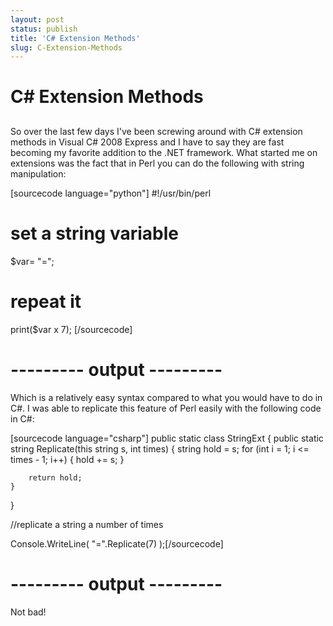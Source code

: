 ```yaml
---
layout: post
status: publish
title: 'C# Extension Methods'
slug: C-Extension-Methods
---
```

# C# Extension Methods
## 

So over the last few days I've been screwing around with C# extension methods in Visual C# 2008 Express and I have to say they are fast becoming my favorite addition to the .NET framework. What started me on extensions was the fact that in Perl you can do the following with string manipulation:

<!--more-->

[sourcecode language="python"]
#!/usr/bin/perl
# set a string variable
$var= "=";
# repeat it
print($var x 7);
[/sourcecode]

--------- output ---------
=======

Which is a relatively easy syntax compared to what you would have to do in C#. I was able to replicate this feature of Perl easily with the following code in C#:

[sourcecode language="csharp"]
public static class StringExt
{
    public static string Replicate(this string s, int times)
    {
        string hold = s;
        for (int i = 1; i <= times - 1; i++)
        {
            hold += s;
        }

        return hold;
    }
}

//replicate a string a number of times

Console.WriteLine( "=".Replicate(7) );[/sourcecode]

--------- output ---------
=======

Not bad!